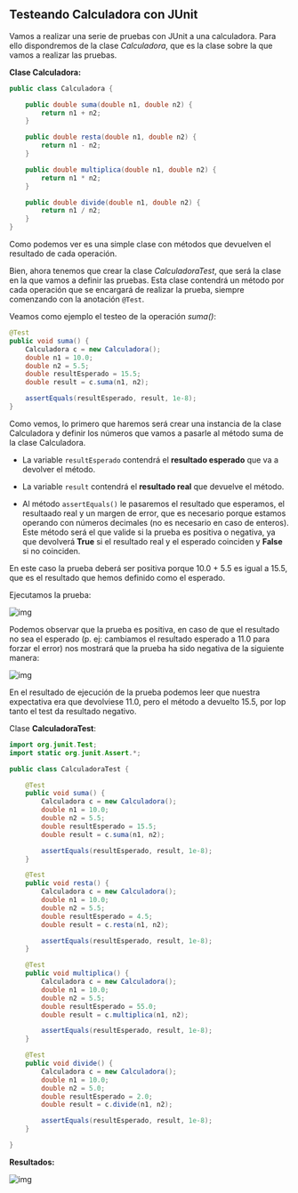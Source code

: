 ## Testeando Calculadora con JUnit
Vamos a realizar una serie de pruebas con JUnit a una calculadora. Para ello dispondremos de 
la clase _Calculadora_, que es la clase sobre la que vamos a realizar las pruebas.

**Clase Calculadora:**
```java
public class Calculadora {

    public double suma(double n1, double n2) {
        return n1 + n2;
    }

    public double resta(double n1, double n2) {
        return n1 - n2;
    }

    public double multiplica(double n1, double n2) {
        return n1 * n2;
    }

    public double divide(double n1, double n2) {
        return n1 / n2;
    }
}
```

Como podemos ver es una simple clase con métodos que devuelven el resultado de cada
operación.

Bien, ahora tenemos que crear la clase _CalculadoraTest_, que será la clase en la
que vamos a definir las pruebas. Esta clase contendrá un método por cada operación que
se encargará de realizar la prueba, siempre comenzando con la anotación `@Test`.

Veamos como ejemplo el testeo de la operación _suma()_:
```java
@Test
public void suma() {
    Calculadora c = new Calculadora();
    double n1 = 10.0;
    double n2 = 5.5;
    double resultEsperado = 15.5;
    double result = c.suma(n1, n2);

    assertEquals(resultEsperado, result, 1e-8);
}
```

Como vemos, lo primero que haremos será crear una instancia de la clase Calculadora
y definir los números que vamos a pasarle al método suma de la clase Calculadora. 

* La variable `resultEsperado` contendrá el **resultado esperado** que va a devolver el método.

* La variable `result` contendrá el **resultado real** que devuelve el método.

* Al método `assertEquals()` le pasaremos el resultado que esperamos, el resultaado real
y un margen de error, que es necesario porque estamos operando con números decimales 
(no es necesario en caso de enteros). Este método será el que valide si la prueba es
positiva o negativa, ya que devolverá **True** si el resultado real y el esperado coinciden
y **False** si no coinciden.

En este caso la prueba deberá ser positiva porque 10.0 + 5.5 es igual a 15.5, que es
el resultado que hemos definido como el esperado.

Ejecutamos la prueba:

![img](https://imgur.com/a/2vqk74A.png)

Podemos observar que la prueba es positiva, en caso de que el resultado no sea el
esperado (p. ej: cambiamos el resultado esperado a 11.0 para forzar el error) 
nos mostrará que la prueba ha sido negativa de la siguiente manera:

![img](https://imgur.com/a/8LdRrDg.png)

En el resultado de ejecución de la prueba podemos leer que nuestra expectativa era
que devolviese 11.0, pero el método a devuelto 15.5, por lop tanto el test da resultado
negativo.

Clase **CalculadoraTest**:
```java
import org.junit.Test;
import static org.junit.Assert.*;

public class CalculadoraTest {

    @Test
    public void suma() {
        Calculadora c = new Calculadora();
        double n1 = 10.0;
        double n2 = 5.5;
        double resultEsperado = 15.5;
        double result = c.suma(n1, n2);

        assertEquals(resultEsperado, result, 1e-8);
    }

    @Test
    public void resta() {
        Calculadora c = new Calculadora();
        double n1 = 10.0;
        double n2 = 5.5;
        double resultEsperado = 4.5;
        double result = c.resta(n1, n2);

        assertEquals(resultEsperado, result, 1e-8);
    }

    @Test
    public void multiplica() {
        Calculadora c = new Calculadora();
        double n1 = 10.0;
        double n2 = 5.5;
        double resultEsperado = 55.0;
        double result = c.multiplica(n1, n2);

        assertEquals(resultEsperado, result, 1e-8);
    }

    @Test
    public void divide() {
        Calculadora c = new Calculadora();
        double n1 = 10.0;
        double n2 = 5.0;
        double resultEsperado = 2.0;
        double result = c.divide(n1, n2);

        assertEquals(resultEsperado, result, 1e-8);
    }

}
```

**Resultados:**

![img](https://imgur.com/a/HBQmdGI.png)